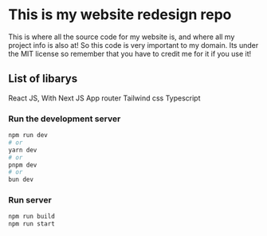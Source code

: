 # This is my website redesign repo
This is where all the source code for my website is, and where all my project info is also at! So this code is very important to my domain.
Its under the MIT license so remember that you have to credit me for it if you use it!

## List of libarys
React JS, With Next JS App router
Tailwind css
Typescript

### Run the development server

```bash
npm run dev
# or
yarn dev
# or
pnpm dev
# or
bun dev
```

### Run server

```bash
npm run build
npm run start
```
